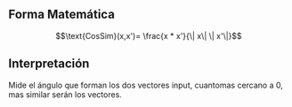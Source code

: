 ## Forma Matemática
$$\text{CosSim}(x,x')= \frac{x * x'}{\| x\| \| x'\|}$$
## Interpretación
Mide el ángulo que forman los dos vectores input, cuantomas cercano a 0, mas similar serán los vectores.
